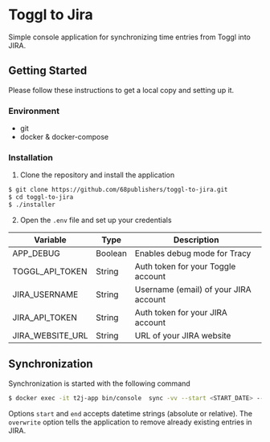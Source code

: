 # Toggl to Jira

Simple console application for synchronizing time entries from Toggl into JIRA.

## Getting Started

Please follow these instructions to get a local copy and setting up it.

### Environment

- git
- docker & docker-compose

### Installation

1. Clone the repository and install the application

```sh
$ git clone https://github.com/68publishers/toggl-to-jira.git
$ cd toggl-to-jira
$ ./installer
```

2. Open the `.env` file and set up your credentials

| Variable | Type    | Description |
| ------ |---------|-------------|
| APP_DEBUG | Boolean | Enables debug mode for Tracy |
| TOGGL_API_TOKEN | String  | Auth token for your Toggle account |
| JIRA_USERNAME | String | Username (email) of your JIRA account |
| JIRA_API_TOKEN | String | Auth token for your JIRA account |
| JIRA_WEBSITE_URL | String | URL of your JIRA website |

## Synchronization

Synchronization is started with the following command

```sh
$ docker exec -it t2j-app bin/console  sync -vv --start <START_DATE> --end <END_DATE> [--overwrite]
```

Options `start` and `end` accepts datetime strings (absolute or relative).
The `overwrite` option tells the application to remove already existing entries in JIRA.
